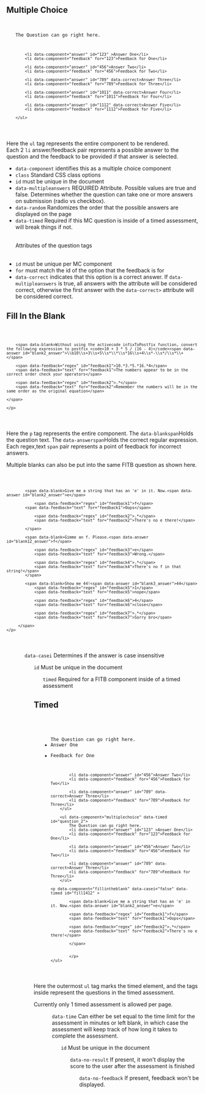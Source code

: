 <h2>Multiple Choice</h2>

<code><pre>
	<ul data-component="multiplechoice" data-multipleanswers="true" data-random id="question-1">
		The Question can go right here.

		<li data-component="answer" id="123" >Answer One</li>
		<li data-component="feedback" for="123">Feedback for One</li>

		<li data-component="answer" id="456">Answer Two</li>
		<li data-component="feedback" for="456">Feedback for Two</li>

		<li data-component="answer" id="789" data-correct>Answer Three</li>
		<li data-component="feedback" for="789">Feedback for Three</li>

		<li data-component="answer" id="1011" data-correct>Answer Four</li>
		<li data-component="feedback" for="1011">Feedback for Four</li>

		<li data-component="answer" id="1112" data-correct>Answer Five</li>
		<li data-component="feedback" for="1112">Feedback for Five</li>

	</ul>
</pre></code>

Here the <code>ul</code> tag represents the entire component to be rendered.  
Each 2 <code>li</code> answer/feedback pair represents a possible answer to the question and the feedback to be provided if that answer is selected.

<ul>
	<li><code>data-component</code> identifies this as a multiple choice component</li>
	<li><code>class</code> Standard CSS class options </li>
	<li><code>id</code> must be unique in the document</li>
	<li><code>data-multipleanswers</code> REQUIRED Attribute.  Possible values are true and false.  Determines whether the question can take one or more answers on submission (radio vs checkbox).</li>
	<li><code>data-random</code> Randomizes the order that the possible answers are displayed on the page</li>
	<li><code>data-timed</code> Required if this MC question is inside of a timed assessment, will break things if not.</li>
	<br />
	<p>Attributes of the question tags</p>
	<br />
	<li><code>id</code> must be unique per MC component</li>
	<li><code>for</code> must match the id of the option that the feedback is for</li>
	<li><code>data-correct</code> indicates that this option is a correct answer.  If <code>data-multipleanswers</code> is true, all answers with the attribute will be considered correct, otherwise the first answer with the <code>data-correct></code> attribute will be considered correct.</li>
</ul>

<h2>Fill In the Blank</h2>

<code><pre>
	<p data-component="fillintheblank" data-casei="false" id="fill1412" >

        <span data-blank>Without using the activecode infixToPostfix function, convert the following expression to postfix <code>10 + 3 * 5 / (16 - 4)</code><span data-answer id="blank2_answer">\\b10\\s+3\\s+5\\s*\\*\\s*16\\s+4\\s*-\\s*/\\s*\\+</span>

        <span data-feedback="regex" id="feedback1">10.*3.*5.*16.*4</span>
        <span data-feedback="text" for="feedback1">The numbers appear to be in the correct order check your operators</span>

        <span data-feedback="regex" id="feedback2">.*</span>
        <span data-feedback="text" for="feedback2">Remember the numbers will be in the same order as the original equation</span>

	</span>

	</p>
</pre></code>

Here the <code>p</code> tag represents the entire component.
The <code>data-blank</code><code>span</code>Holds the question text.
The <code>data-answer</code><code>span</code>Holds the correct regular expression.
Each regex,text <code>span</code> pair represents a point of feedback for incorrect answers.

Multiple blanks can also be put into the same FITB question as shown here.

<code><pre>
	<p data-component="fillintheblank" data-casei="false" data-timed id="fill1412" >

	        <span data-blank>Give me a string that has an 'e' in it. Now.<span data-answer id="blank2_answer">e</span>

		        <span data-feedback="regex" id="feedback1">f</span>
			<span data-feedback="text" for="feedback1">Oops</span>

	        	<span data-feedback="regex" id="feedback2">.*</span>
	        	<span data-feedback="text" for="feedback2">There's no e there!</span>

	        </span>

	        <span data-blank>Gimme an f. Please.<span data-answer id="blank12_answer">f</span>

		        <span data-feedback="regex" id="feedback3">e</span>
		        <span data-feedback="text" for="feedback3">Wrong.</span>

		        <span data-feedback="regex" id="feedback4">.*</span>
		        <span data-feedback="text" for="feedback4">There's no f in that string!</span>
	        </span>

			<span data-blank>Show me 44!<span data-answer id="blank3_answer">44</span>
		        <span data-feedback="regex" id="feedback5">1</span>
		        <span data-feedback="text" for="feedback5">nope</span>

		        <span data-feedback="regex" id="feedback6">4</span>
		        <span data-feedback="text" for="feedback6">close</span>

		        <span data-feedback="regex" id="feedback7">.*</span>
		        <span data-feedback="text" for="feedback7">Sorry bro</span>

		 </span>
	</p>
</pre></code>

<ul>
	<ul><code>data-casei</code> Determines if the answer is case insensitive</li>
	<ul><code>id</code> Must be unique in the document</li>
	<ul><code>timed</code> Required for a FITB component inside of a timed assessment</li>

</ul>

<h2>Timed</h2>

<code><pre>
	<ul data-component="timedAssessment" data-time id="timed_1">
		<ul data-component="multiplechoice"  data-multipleanswers="true" data-timed data-random id="question_1">
			The Question can go right here.
			<li data-component="answer" id="123" >Answer One</li>
			<li data-component="feedback" for="123">Feedback for One</li>

			<li data-component="answer" id="456">Answer Two</li>
			<li data-component="feedback" for="456">Feedback for Two</li>

			<li data-component="answer" id="789" data-correct>Answer Three</li>
			<li data-component="feedback" for="789">Feedback for Three</li>
		</ul>

		<ul data-component="multiplechoice" data-timed id="question_2">
			The Question can go right here.
			<li data-component="answer" id="123" >Answer One</li>
			<li data-component="feedback" for="123">Feedback for One</li>

			<li data-component="answer" id="456">Answer Two</li>
			<li data-component="feedback" for="456">Feedback for Two</li>

			<li data-component="answer" id="789" data-correct>Answer Three</li>
			<li data-component="feedback" for="789">Feedback for Three</li>
		</ul>

	<p data-component="fillintheblank" data-casei="false" data-timed id="fill1412" >

			<span data-blank>Give me a string that has an 'e' in it. Now.<span data-answer id="blank2_answer">e</span>

			<span data-feedback="regex" id="feedback1">f</span>
			<span data-feedback="text" for="feedback1">Oops</span>

			<span data-feedback="regex" id="feedback2">.*</span>
			<span data-feedback="text" for="feedback2">There's no e there!</span>

			</span>


			</p>
	</ul>
</pre></code>

Here the outermost <code>ul</code> tag marks the timed element, and the tags inside represent the questions in the timed assessment.

Currently only 1 timed assessment is allowed per page.

<ul>
	<ul><code>data-time</code> Can either be set equal to the time limit for the assessment in minutes or left blank, in which case the assessment will keep track of how long it takes to complete the assessment.</li>
	<ul><code>id</code> Must be unique in the document</li>
	<ul><code>data-no-result</code> If present, it won't display the score to the user after the assessment is finished</li>
	<ul><code>data-no-feedback</code> If present, feedback won't be displayed.</li>

</ul>
